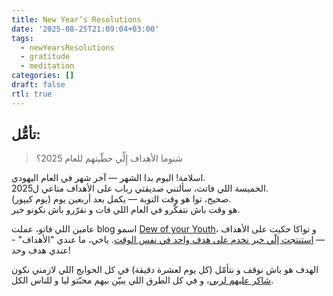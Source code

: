 ```yaml
---
title: New Year’s Resolutions
date: '2025-08-25T21:09:04+03:00'
tags:
  - newYearsResolutions
  - gratitude
  - meditation
categories: []
draft: false
rtl: true
---
```


## تأمُّل:

 >  شنوما الأهداف إِلِّي حطّيتهم للعام 2025؟

اسلامة! اليوم بدا الشهر — آخر شهر في العام اليهودي.  
الخميسة اللي فاتت، سألتني صديقتي رباب على الأهداف متاعي ل2025.  
صحيح، توا هو وقت التوبة — يكمل بعد أربعين يوم (يوم كيپور).  
هو وقت باش نتفكّرو في العام اللي فات و نقرّرو باش نكونو خير.

عامين اللي فاتو، عملت blog اسمو [Dew of your Youth](https://dewofyouryouth.com)، و تواكا حكيت على الأهداف — [استنتجت إلّي خير نخدم على هدف واحد في نفس الوقت](https://www.dewofyouryouth.com/post/elul-5783-postmortem/). ياخي، ما عندي "الأهداف" - عندي هدف وحد!

الهدف هو باش نوقف و نتأمّل (كل يوم لعشرة دقيقة) في كل الحوايج اللي لازمني نكون [شاكر عليهم لربي](https://www.dewofyouryouth.com/post/elul-logs-rebooted/)، و في كل الطرق اللي يبيّن بيهم محبّتو ليا و للناس الكل.